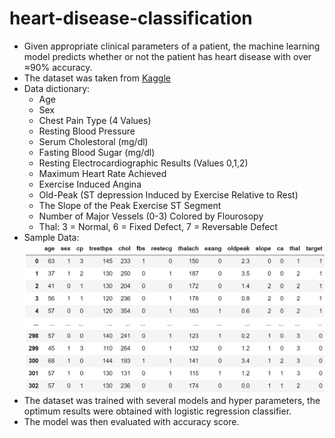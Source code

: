 # heart-disease-classification

<div class="content-section">
    <ul>
        <div class="text-justify">
            <li>Given appropriate clinical parameters of a patient, the machine learning model predicts whether or
                not
                the patient has heart disease with over &asymp;90% accuracy.</li>
            <li>The dataset was taken from <a href="https://www.kaggle.com/ronitf/heart-disease-uci">Kaggle</a></li>
            <li>Data dictionary:
                <ul>
                    <li>Age</li>
                    <li>Sex</li>
                    <li>Chest Pain Type (4 Values)</li>
                    <li>Resting Blood Pressure</li>
                    <li>Serum Cholestoral (mg/dl)</li>
                    <li>Fasting Blood Sugar (mg/dl)</li>
                    <li>Resting Electrocardiographic Results (Values 0,1,2)</li>
                    <li>Maximum Heart Rate Achieved</li>
                    <li>Exercise Induced Angina</li>
                    <li>Old-Peak (ST depression Induced by Exercise Relative to Rest)</li>
                    <li>The Slope of the Peak Exercise ST Segment</li>
                    <li>Number of Major Vessels (0-3) Colored by Flourosopy</li>
                    <li>Thal: 3 = Normal, 6 = Fixed Defect, 7 = Reversable Defect</li>
                </ul>
            </li>
            <li>Sample Data: <br><img src="static/sample_data.png" alt="Sample Data"> </li>
            <li>The dataset was trained with several models and hyper parameters, the optimum results were obtained with
                logistic regression classifier.</li>
            <li>The model was then evaluated with accuracy score.</li>
        </div>
    </ul>
</div>
